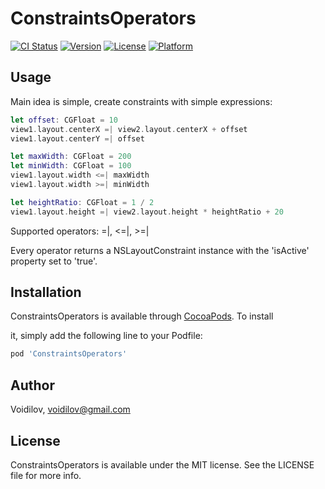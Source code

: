 # ConstraintsOperators 
[![CI Status](https://img.shields.io/travis/Voidilov/ConstraintsOperators.svg?style=flat)](https://cocoapods.org/pods/ConstraintsOperators)
[![Version](https://img.shields.io/cocoapods/v/ConstraintsOperators.svg?style=flat)](https://cocoapods.org/pods/ConstraintsOperators)
[![License](https://img.shields.io/cocoapods/l/ConstraintsOperators.svg?style=flat)](https://cocoapods.org/pods/ConstraintsOperators)
[![Platform](https://img.shields.io/cocoapods/p/ConstraintsOperators.svg?style=flat)](https://cocoapods.org/pods/ConstraintsOperators)

## Usage

Main idea is simple, create constraints with simple expressions:

```swift
let offset: CGFloat = 10
view1.layout.centerX =| view2.layout.centerX + offset
view1.layout.centerY =| offset

let maxWidth: CGFloat = 200
let minWidth: CGFloat = 100
view1.layout.width <=| maxWidth
view1.layout.width >=| minWidth

let heightRatio: CGFloat = 1 / 2
view1.layout.height =| view2.layout.height * heightRatio + 20
```

Supported operators: =|, <=|, >=|

Every operator returns a NSLayoutConstraint instance with the 'isActive' property set to 'true'.

## Installation

ConstraintsOperators is available through [CocoaPods](https://cocoapods.org). To install

it, simply add the following line to your Podfile:

```ruby
pod 'ConstraintsOperators'
```

## Author

Voidilov, voidilov@gmail.com

## License

ConstraintsOperators is available under the MIT license. See the LICENSE file for more info.
